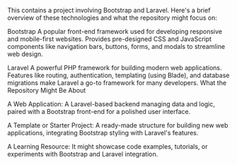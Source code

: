 This contains a project involving Bootstrap and Laravel. Here's a brief overview of these technologies and what the repository might focus on:

Bootstrap
A popular front-end framework used for developing responsive and mobile-first websites.
Provides pre-designed CSS and JavaScript components like navigation bars, buttons, forms, and modals to streamline web design.

Laravel
A powerful PHP framework for building modern web applications.
Features like routing, authentication, templating (using Blade), and database migrations make Laravel a go-to framework for many developers.
What the Repository Might Be About

A Web Application: A Laravel-based backend managing data and logic, paired with a Bootstrap front-end for a polished user interface.

A Template or Starter Project: A ready-made structure for building new web applications, integrating Bootstrap styling with Laravel's features.

A Learning Resource: It might showcase code examples, tutorials, or experiments with Bootstrap and Laravel integration.
